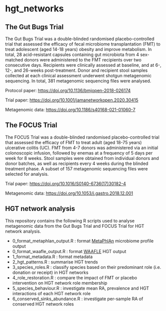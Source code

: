 # hgt_networks

## The Gut Bugs Trial

The Gut Bugs Trial was a double-blinded randomised placebo-controlled trial that assessed the efficacy of fecal microbiome transplantation (FMT) to treat adolescent (aged 14-18 years) obesity and improve metabolism. In total, 28 acid-resistant capsules containing gut microbiota from 4 sex-matched donors were administered to the FMT recipients over two consecutive days. Recipients were clinically assessed at baseline, and at 6-, 12-, and 26-weeks post-treatment. Donor and recipient stool samples collected at each clinical assessment underwent shotgun metagenomic sequencing. In total, 381 metagenomic sequencing files were analysed.

Protocol paper: https://doi.org/10.1136/bmjopen-2018-026174

Trial paper: https://doi.org/10.1001/jamanetworkopen.2020.30415

Metagenomic data: https://doi.org/10.1186/s40168-021-01060-7

## The FOCUS Trial

The FOCUS Trial was a double-blinded randomised placebo-controlled trial that assessed the efficacy of FMT to treat adult (aged 18-75 years) ulcerative colitis (UC). FMT from 4-7 donors was administered via an initial colonoscopic infusion, followed by enemas at a frequency of 5 days per week for 8 weeks. Stool samples were obtained from individual donors and donor batches, as well as recipients every 4 weeks during the blinded treatment phase. A subset of 157 metagenomic sequencing files were selected for analysis.

Trial paper: https://doi.org/10.1016/S0140-6736(17)30182-4

Metagenomic data: https://doi.org/10.1053/j.gastro.2018.12.001

## HGT network analysis

This repository contains the following R scripts used to analyse metagenomic data from the Gut Bugs Trial and FOCUS Trial for HGT network analysis.

- 0_format_metaphlan_output.R : format [MetaPhlAn](https://github.com/biobakery/MetaPhlAn) microbiome profile output
- 0_format_waafle_output.R : format [WAAFLE](https://github.com/biobakery/waafle) HGT output
- 1_format_metadata.R : format metadata
- 2_hgt_patterns.R : summarise HGT trends
- 3_species_roles.R : classify species based on their predominant role (i.e. donation or receipt) in HGT networks
- 4_role_restoration.R : compare the impact of FMT or placebo intervention on HGT network role membership
- 5_species_behaviour.R : investigate mean RA, prevalence and HGT interactions of each HGT network role
- 6_conserved_sinks_abundance.R : investigate per-sample RA of conserved HGT network roles
